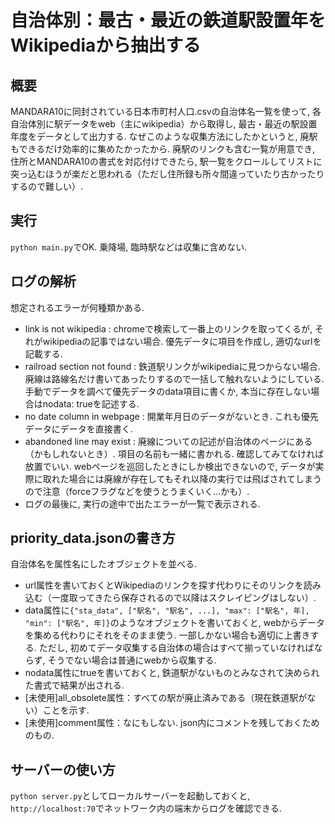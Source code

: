 # 自治体別：最古・最近の鉄道駅設置年をWikipediaから抽出する
## 概要
MANDARA10に同封されている日本市町村人口.csvの自治体名一覧を使って, 各自治体別に駅データをweb（主にwikipedia）から取得し, 最古・最近の駅設置年度をデータとして出力する.
なぜこのような収集方法にしたかというと, 廃駅もできるだけ効率的に集めたかったから. 廃駅のリンクも含む一覧が用意でき, 住所とMANDARA10の書式を対応付けできたら, 駅一覧をクロールしてリストに突っ込むほうが楽だと思われる（ただし住所録も所々間違っていたり古かったりするので難しい）.

## 実行
`python main.py`でOK.
乗降場, 臨時駅などは収集に含めない.

## ログの解析
想定されるエラーが何種類かある.
+ link is not wikipedia : chromeで検索して一番上のリンクを取ってくるが, それがwikipediaの記事ではない場合. 優先データに項目を作成し, 適切なurlを記載する.
+ railroad section not found : 鉄道駅リンクがwikipediaに見つからない場合. 廃線は路線名だけ書いてあったりするので一括して触れないようにしている. 手動でデータを調べて優先データのdata項目に書くか, 本当に存在しない場合はnodata: trueを記述する.
+ no date column in webpage : 開業年月日のデータがないとき. これも優先データにデータを直接書く.
+ abandoned line may exist : 廃線についての記述が自治体のページにある（かもしれないとき）. 項目の名前も一緒に書かれる. 確認してみてなければ放置でいい. webページを巡回したときにしか検出できないので, データが実際に取れた場合には廃線が存在してもそれ以降の実行では飛ばされてしまうので注意（forceフラグなどを使うとうまくいく...かも）.
+ ログの最後に, 実行の途中で出たエラーが一覧で表示される.

## priority_data.jsonの書き方
自治体名を属性名にしたオブジェクトを並べる.
+ url属性を書いておくとWikipediaのリンクを探す代わりにそのリンクを読み込む（一度取ってきたら保存されるので以降はスクレイピングはしない）.
+ data属性に`{"sta_data", ["駅名", "駅名", ...], "max": ["駅名", 年], "min": ["駅名", 年]}`のようなオブジェクトを書いておくと, webからデータを集める代わりにそれをそのまま使う.
一部しかない場合も適切に上書きする. ただし, 初めてデータ収集する自治体の場合はすべて揃っていなければならず, そうでない場合は普通にwebから収集する.
+ nodata属性にtrueを書いておくと, 鉄道駅がないものとみなされて決められた書式で結果が出される.
+ [未使用]all_obsolete属性：すべての駅が廃止済みである（現在鉄道駅がない）ことを示す.
+ [未使用]comment属性：なにもしない. json内にコメントを残しておくためのもの.

## サーバーの使い方
`python server.py`としてローカルサーバーを起動しておくと, `http://localhost:70`でネットワーク内の端末からログを確認できる.
